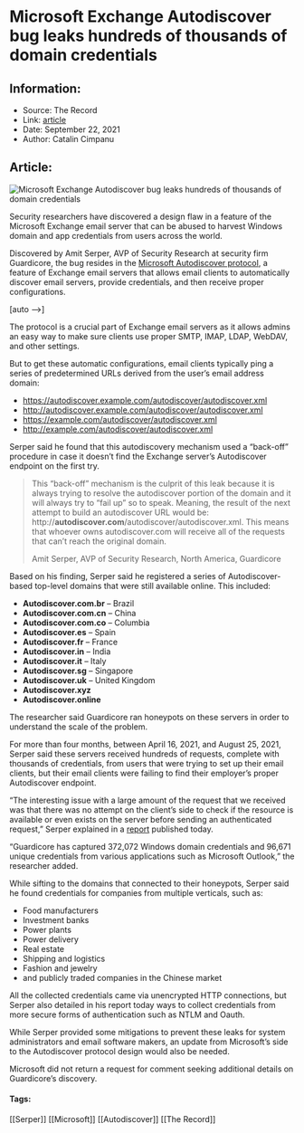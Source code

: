 # Microsoft Exchange Autodiscover bug leaks hundreds of thousands of domain credentials
### 

## Information:
+ Source: The Record
+ Link: [article](https://therecord.media/microsoft-exchange-autodiscover-bug-leaks-hundreds-of-thousands-of-domain-credentials/)
+ Date: September 22, 2021
+ Author: Catalin Cimpanu


## Article:
![Microsoft Exchange Autodiscover bug leaks hundreds of thousands of domain credentials](https://therecord.media/wp-content/uploads/2021/03/Microsoft-Exchange.png)

Security researchers have discovered a design flaw in a feature of the Microsoft Exchange email server that can be abused to harvest Windows domain and app credentials from users across the world.


Discovered by Amit Serper, AVP of Security Research at security firm Guardicore, the bug resides in the [Microsoft Autodiscover protocol](https://docs.microsoft.com/en-us/exchange/client-developer/exchange-web-services/autodiscover-for-exchange), a feature of Exchange email servers that allows email clients to automatically discover email servers, provide credentials, and then receive proper configurations.


[auto –>]


The protocol is a crucial part of Exchange email servers as it allows admins an easy way to make sure clients use proper SMTP, IMAP, LDAP, WebDAV, and other settings.


But to get these automatic configurations, email clients typically ping a series of predetermined URLs derived from the user’s email address domain:


* https://autodiscover.example.com/autodiscover/autodiscover.xml
* http://autodiscover.example.com/autodiscover/autodiscover.xml
* https://example.com/autodiscover/autodiscover.xml
* http://example.com/autodiscover/autodiscover.xml


Serper said he found that this autodiscovery mechanism used a “back-off” procedure in case it doesn’t find the Exchange server’s Autodiscover endpoint on the first try.



> This “back-off” mechanism is the culprit of this leak because it is always trying to resolve the autodiscover portion of the domain and it will always try to “fail up” so to speak. Meaning, the result of the next attempt to build an autodiscover URL would be: http://**autodiscover.com**/autodiscover/autodiscover.xml. This means that whoever owns autodiscover.com will receive all of the requests that can’t reach the original domain.
> 
> Amit Serper, AVP of Security Research, North America, Guardicore


Based on his finding, Serper said he registered a series of Autodiscover-based top-level domains that were still available online. This included:


* **Autodiscover.com.br** – Brazil
* **Autodiscover.com.cn** – China
* **Autodiscover.com.co** – Columbia
* **Autodiscover.es** – Spain
* **Autodiscover.fr** – France
* **Autodiscover.in** – India
* **Autodiscover.it** – Italy
* **Autodiscover.sg** – Singapore
* **Autodiscover.uk** – United Kingdom
* **Autodiscover.xyz**
* **Autodiscover.online**


The researcher said Guardicore ran honeypots on these servers in order to understand the scale of the problem.


For more than four months, between April 16, 2021, and August 25, 2021, Serper said these servers received hundreds of requests, complete with thousands of credentials, from users that were trying to set up their email clients, but their email clients were failing to find their employer’s proper Autodiscover endpoint.


“The interesting issue with a large amount of the request that we received was that there was no attempt on the client’s side to check if the resource is available or even exists on the server before sending an authenticated request,” Serper explained in a [report](https://www.guardicore.com/labs/autodiscovering-the-great-leak/) published today.


“Guardicore has captured 372,072 Windows domain credentials and 96,671 unique credentials from various applications such as Microsoft Outlook,” the researcher added.


While sifting to the domains that connected to their honeypots, Serper said he found credentials for companies from multiple verticals, such as:


* Food manufacturers
* Investment banks
* Power plants
* Power delivery
* Real estate
* Shipping and logistics
* Fashion and jewelry
* and publicly traded companies in the Chinese market


All the collected credentials came via unencrypted HTTP connections, but Serper also detailed in his report today ways to collect credentials from more secure forms of authentication such as NTLM and Oauth.


While Serper provided some mitigations to prevent these leaks for system administrators and email software makers, an update from Microsoft’s side to the Autodiscover protocol design would also be needed.


Microsoft did not return a request for comment seeking additional details on Guardicore’s discovery.





#### Tags:
[[Serper]] [[Microsoft]] [[Autodiscover]] [[The Record]]
